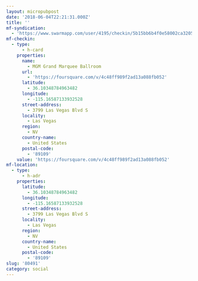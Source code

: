 ```yaml
---
layout: micropubpost
date: '2018-06-04T22:21:31.000Z'
title: ''
mf-syndication:
  - 'https://www.swarmapp.com/user/4195/checkin/5b15bb6b4f0e58002ca3205d'
mf-checkin:
  - type:
      - h-card
    properties:
      name:
        - MGM Grand Marquee Ballroom
      url:
        - 'https://foursquare.com/v/4c48ff989f2ad13a088fb052'
      latitude:
        - 36.10348784963482
      longitude:
        - -115.16587133932528
      street-address:
        - 3799 Las Vegas Blvd S
      locality:
        - Las Vegas
      region:
        - NV
      country-name:
        - United States
      postal-code:
        - '89109'
    value: 'https://foursquare.com/v/4c48ff989f2ad13a088fb052'
mf-location:
  - type:
      - h-adr
    properties:
      latitude:
        - 36.10348784963482
      longitude:
        - -115.16587133932528
      street-address:
        - 3799 Las Vegas Blvd S
      locality:
        - Las Vegas
      region:
        - NV
      country-name:
        - United States
      postal-code:
        - '89109'
slug: '80491'
category: social
---
```


